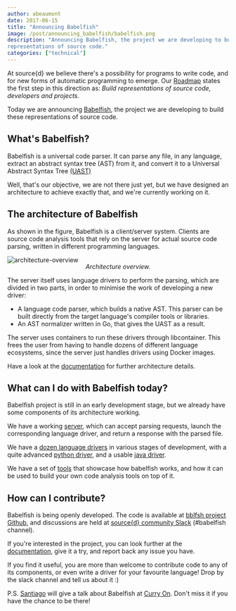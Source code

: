 ```yaml
---
author: abeaumont
date: 2017-06-15
title: "Announcing Babelfish"
image: /post/announcing_babelfish/babelfish.png
description: "Announcing Babelfish, the project we are developing to build
representations of source code."
categories: ["technical"]
---
```


<style>
p.dt {
  margin-top: -16px;
  font-style: italic;
}
</style>

At source{d} we believe there's a possibility for programs to write code, and for
new forms of automatic programming to emerge. Our
[Roadmap](https://blog.sourced.tech/post/our-roadmap/) states the first step in this
direction as: *Build representations of source code, developers and projects.*

Today we are announcing [Babelfish](https://doc.bblf.sh/), the project we are
developing to build these representations of source code.

## What's Babelfish?

Babelfish is a universal code parser. It can parse any file, in any language,
extract an abstract syntax tree (AST) from it, and convert it to a Universal
Abstract Syntax Tree [(UAST)](https://doc.bblf.sh/uast/specification.html)

Well, that's our objective, we are not there just yet, but we have designed an
architecture to achieve exactly that, and we're currently working on it.

## The architecture of Babelfish

As shown in the figure, Babelfish is a client/server system. Clients are source
code analysis tools that rely on the server for actual source code parsing,
written in different programming languages.

![architecture-overview](/post/announcing_babelfish/architecture-overview.png)
<p align="center" class="dt">Architecture overview.</p>

The server itself uses language drivers to perform the parsing, which are
divided in two parts, in order to minimise the work of developing a new driver:

- A language code parser, which builds a native AST. This parser can be built
  directly from the target language's compiler tools or libraries.
- An AST normalizer written in Go, that gives the UAST as a result.

The server uses containers to run these drivers through libcontainer. This
frees the user from having to handle dozens of different language ecosystems,
since the server just handles drivers using Docker images.

Have a look at the [documentation](https://doc.bblf.sh/architecture.html) for
further architecture details.

## What can I do with Babelfish today?

Babelfish project is still in an early development stage, but we already have
some components of its architecture working.

We have a working [server](https://github.com/bblfsh/server/), which can accept parsing requests,
launch the corresponding language driver, and return a response with the parsed
file.

We have a [dozen language drivers](https://doc.bblf.sh/languages.html) in
various stages of development, with a quite advanced
[python driver](https://github.com/bblfsh/python-driver), and a usable
[java driver](https://github.com/bblfsh/java-driver).

We have a set of [tools](https://github.com/bblfsh/tools) that showcase how
babelfish works, and how it can be used to build your own code analysis tools on
top of it.

## How can I contribute?

Babelfish is being openly developed. The code is available at
[bblfsh project Github](https://github.com/bblfsh/), and discussions are held at
[source{d} community Slack](https://join.slack.com/sourced-community/shared_invite/MTkwNTM0ODEyODIzLTE0OTYxMzc5NTMtODRhMDYyNzAyYQ)
(#babelfish channel).

If you're interested in the project, you can look further at the
[documentation](https://doc.bblf.sh/), give it a try, and report back any issue
you have.

If you find it useful, you are more than welcome to contribute code to any of
its components, or even write a driver for your favourite language! Drop by the
slack channel and tell us about it :)

P.S. [Santiago](https://github.com/smola) will give a talk about Babelfish at
[Curry On](http://curry-on.org/2017/sessions/babelfish-universal-code-parsing-server.html). Don't
miss it if you have the chance to be there!
